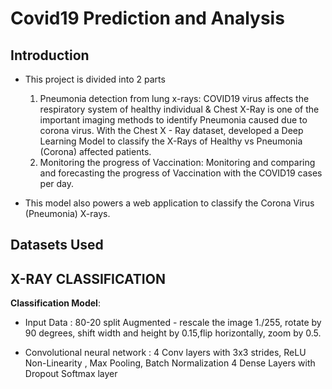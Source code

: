 # Covid19 Prediction and Analysis

## Introduction


- This project is divided into 2 parts
  1. Pneumonia detection from lung x-rays: COVID19 virus affects the respiratory system of healthy individual & Chest X-Ray is one of the important imaging methods      to identify Pneumonia caused due to corona virus. With the Chest X - Ray dataset, developed a Deep Learning Model to classify the X-Rays of Healthy vs              Pneumonia (Corona) affected patients.
  2. Monitoring the progress of Vaccination: Monitoring and comparing and forecasting the progress of Vaccination with the COVID19 cases per day.

- This model also powers a web application to classify the Corona Virus (Pneumonia) X-rays.


## Datasets Used



## X-RAY CLASSIFICATION
**Classification Model**:
- Input Data :
  80-20 split
  Augmented - rescale the image 1./255, rotate by 90 degrees, shift width and height by 0.15,flip horizontally, zoom by 0.5.

- Convolutional neural network :
  4 Conv layers with 3x3 strides, ReLU Non-Linearity , Max Pooling, Batch Normalization 4 Dense Layers with Dropout
  Softmax layer
